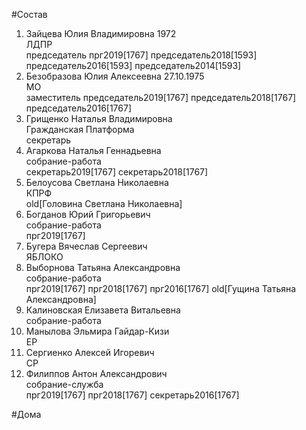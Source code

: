 #Состав  
1. Зайцева Юлия Владимировна 1972  
    ЛДПР  
    председатель прг2019[1767] председатель2018[1593] председатель2016[1593] председатель2014[1593]  
2. Безобразова Юлия Алексеевна 27.10.1975  
    МО  
    заместитель председатель2019[1767] председатель2018[1767] председатель2016[1767]  
3. Грищенко Наталья Владимировна  
    Гражданская Платформа  
    секретарь  
4. Агаркова Наталья Геннадьевна  
    собрание-работа  
    секретарь2019[1767] секретарь2018[1767]  
5. Белоусова Светлана Николаевна  
    КПРФ  
    old[Головина Светлана Николаевна]  
6. Богданов Юрий Григорьевич  
    собрание-работа  
    прг2019[1767]  
7. Бугера Вячеслав Сергеевич  
    ЯБЛОКО  
8. Выборнова Татьяна Александровна  
    собрание-работа  
    прг2019[1767] прг2018[1767] прг2016[1767] old[Гущина Татьяна Александровна]  
9. Калиновская Елизавета Витальевна  
    собрание-работа  
10. Манылова Эльмира Гайдар-Кизи  
    ЕР  
11. Сергиенко Алексей Игоревич  
    СР  
12. Филиппов Антон Александрович  
    собрание-служба  
    прг2019[1767] прг2018[1767] секретарь2016[1767]  
  
#Дома  
